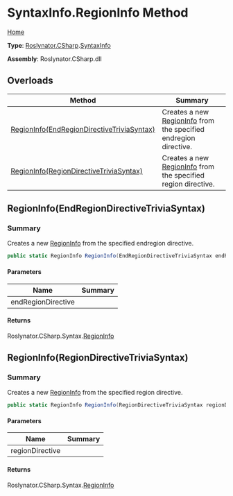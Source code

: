 # SyntaxInfo\.RegionInfo Method

[Home](../../../../README.md)

**Type**: [Roslynator.CSharp](../../README.md)\.[SyntaxInfo](../README.md)

**Assembly**: Roslynator\.CSharp\.dll

## Overloads

| Method | Summary |
| ------ | ------- |
| [RegionInfo(EndRegionDirectiveTriviaSyntax)](#Roslynator_CSharp_SyntaxInfo_RegionInfo_Microsoft_CodeAnalysis_CSharp_Syntax_EndRegionDirectiveTriviaSyntax_) | Creates a new [RegionInfo](../../Syntax/RegionInfo/README.md) from the specified endregion directive\. |
| [RegionInfo(RegionDirectiveTriviaSyntax)](#Roslynator_CSharp_SyntaxInfo_RegionInfo_Microsoft_CodeAnalysis_CSharp_Syntax_RegionDirectiveTriviaSyntax_) | Creates a new [RegionInfo](../../Syntax/RegionInfo/README.md) from the specified region directive\. |

## RegionInfo\(EndRegionDirectiveTriviaSyntax\)<a name="Roslynator_CSharp_SyntaxInfo_RegionInfo_Microsoft_CodeAnalysis_CSharp_Syntax_EndRegionDirectiveTriviaSyntax_"></a>

### Summary

Creates a new [RegionInfo](../../Syntax/RegionInfo/README.md) from the specified endregion directive\.

```csharp
public static RegionInfo RegionInfo(EndRegionDirectiveTriviaSyntax endRegionDirective)
```

#### Parameters

| Name | Summary |
| ---- | ------- |
| endRegionDirective | |

#### Returns

Roslynator\.CSharp\.Syntax\.[RegionInfo](../../Syntax/RegionInfo/README.md)

## RegionInfo\(RegionDirectiveTriviaSyntax\)<a name="Roslynator_CSharp_SyntaxInfo_RegionInfo_Microsoft_CodeAnalysis_CSharp_Syntax_RegionDirectiveTriviaSyntax_"></a>

### Summary

Creates a new [RegionInfo](../../Syntax/RegionInfo/README.md) from the specified region directive\.

```csharp
public static RegionInfo RegionInfo(RegionDirectiveTriviaSyntax regionDirective)
```

#### Parameters

| Name | Summary |
| ---- | ------- |
| regionDirective | |

#### Returns

Roslynator\.CSharp\.Syntax\.[RegionInfo](../../Syntax/RegionInfo/README.md)

